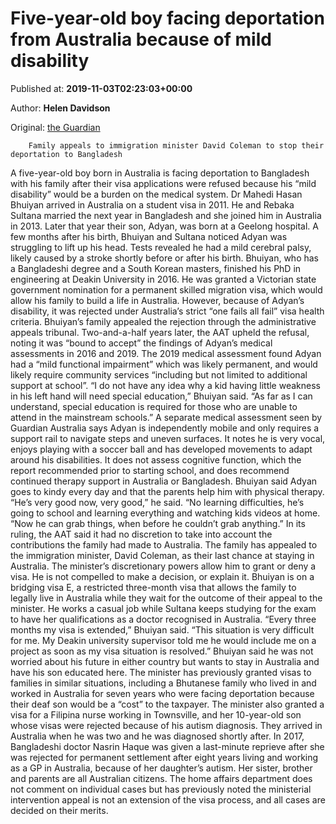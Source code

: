 
# Five-year-old boy facing deportation from Australia because of mild disability

Published at: **2019-11-03T02:23:03+00:00**

Author: **Helen Davidson**

Original: [the Guardian](https://www.theguardian.com/australia-news/2019/nov/02/five-year-old-boy-facing-deportation-from-australia-because-of-mild-disability)


        Family appeals to immigration minister David Coleman to stop their deportation to Bangladesh
      
A five-year-old boy born in Australia is facing deportation to Bangladesh with his family after their visa applications were refused because his “mild disability” would be a burden on the medical system.
Dr Mahedi Hasan Bhuiyan arrived in Australia on a student visa in 2011. He and Rebaka Sultana married the next year in Bangladesh and she joined him in Australia in 2013. Later that year their son, Adyan, was born at a Geelong hospital.
A few months after his birth, Bhuiyan and Sultana noticed Adyan was struggling to lift up his head. Tests revealed he had a mild cerebral palsy, likely caused by a stroke shortly before or after his birth.
Bhuiyan, who has a Bangladeshi degree and a South Korean masters, finished his PhD in engineering at Deakin University in 2016. He was granted a Victorian state government nomination for a permanent skilled migration visa, which would allow his family to build a life in Australia.
However, because of Adyan’s disability, it was rejected under Australia’s strict “one fails all fail” visa health criteria.
Bhuiyan’s family appealed the rejection through the administrative appeals tribunal.
Two-and-a-half years later, the AAT upheld the refusal, noting it was “bound to accept” the findings of Adyan’s medical assessments in 2016 and 2019.
The 2019 medical assessment found Adyan had a “mild functional impairment” which was likely permanent, and would likely require community services “including but not limited to additional support at school”.
“I do not have any idea why a kid having little weakness in his left hand will need special education,” Bhuiyan said. “As far as I can understand, special education is required for those who are unable to attend in the mainstream schools.”
A separate medical assessment seen by Guardian Australia says Adyan is independently mobile and only requires a support rail to navigate steps and uneven surfaces. It notes he is very vocal, enjoys playing with a soccer ball and has developed movements to adapt around his disabilities.
It does not assess cognitive function, which the report recommended prior to starting school, and does recommend continued therapy support in Australia or Bangladesh.
Bhuiyan said Adyan goes to kindy every day and that the parents help him with physical therapy.
“He’s very good now, very good,” he said. “No learning difficulties, he’s going to school and learning everything and watching kids videos at home.
“Now he can grab things, when before he couldn’t grab anything.”
In its ruling, the AAT said it had no discretion to take into account the contributions the family had made to Australia.
The family has appealed to the immigration minister, David Coleman, as their last chance at staying in Australia. The minister’s discretionary powers allow him to grant or deny a visa. He is not compelled to make a decision, or explain it.
Bhuiyan is on a bridging visa E, a restricted three-month visa that allows the family to legally live in Australia while they wait for the outcome of their appeal to the minister.
He works a casual job while Sultana keeps studying for the exam to have her qualifications as a doctor recognised in Australia.
“Every three months my visa is extended,” Bhuiyan said. “This situation is very difficult for me. My Deakin university supervisor told me he would include me on a project as soon as my visa situation is resolved.”
Bhuiyan said he was not worried about his future in either country but wants to stay in Australia and have his son educated here.
The minister has previously granted visas to families in similar situations, including a Bhutanese family who lived in and worked in Australia for seven years who were facing deportation because their deaf son would be a “cost” to the taxpayer.
The minister also granted a visa for a Filipina nurse working in Townsville, and her 10-year-old son whose visas were rejected because of his autism diagnosis. They arrived in Australia when he was two and he was diagnosed shortly after.
In 2017, Bangladeshi doctor Nasrin Haque was given a last-minute reprieve after she was rejected for permanent settlement after eight years living and working as a GP in Australia, because of her daughter’s autism. Her sister, brother and parents are all Australian citizens.
The home affairs department does not comment on individual cases but has previously noted the ministerial intervention appeal is not an extension of the visa process, and all cases are decided on their merits.
